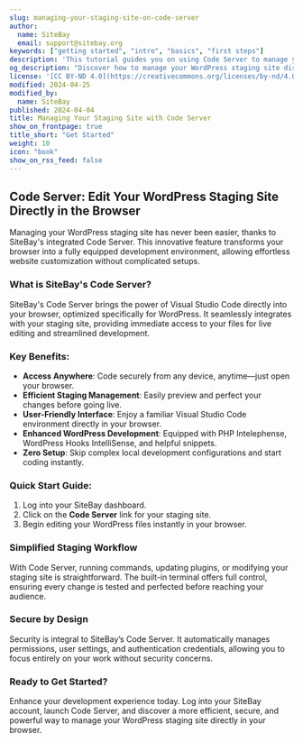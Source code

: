 ```yaml
---
slug: managing-your-staging-site-on-code-server
author:
  name: SiteBay
  email: support@sitebay.org
keywords: ["getting started", "intro", "basics", "first steps"]
description: 'This tutorial guides you on using Code Server to manage your WordPress staging site on SiteBay.'
og_description: "Discover how to manage your WordPress staging site directly in your browser using SiteBay's Code Server."
license: '[CC BY-ND 4.0](https://creativecommons.org/licenses/by-nd/4.0)'
modified: 2024-04-25
modified_by:
  name: SiteBay
published: 2024-04-04
title: Managing Your Staging Site with Code Server
show_on_frontpage: true
title_short: "Get Started"
weight: 10
icon: "book"
show_on_rss_feed: false
---
```


## Code Server: Edit Your WordPress Staging Site Directly in the Browser

Managing your WordPress staging site has never been easier, thanks to SiteBay's integrated Code Server. This innovative feature transforms your browser into a fully equipped development environment, allowing effortless website customization without complicated setups.

### What is SiteBay's Code Server?

SiteBay's Code Server brings the power of Visual Studio Code directly into your browser, optimized specifically for WordPress. It seamlessly integrates with your staging site, providing immediate access to your files for live editing and streamlined development.

### Key Benefits:

- **Access Anywhere**: Code securely from any device, anytime—just open your browser.
- **Efficient Staging Management**: Easily preview and perfect your changes before going live.
- **User-Friendly Interface**: Enjoy a familiar Visual Studio Code environment directly in your browser.
- **Enhanced WordPress Development**: Equipped with PHP Intelephense, WordPress Hooks IntelliSense, and helpful snippets.
- **Zero Setup**: Skip complex local development configurations and start coding instantly.

### Quick Start Guide:

1. Log into your SiteBay dashboard.
2. Click on the **Code Server** link for your staging site.
3. Begin editing your WordPress files instantly in your browser.

### Simplified Staging Workflow

With Code Server, running commands, updating plugins, or modifying your staging site is straightforward. The built-in terminal offers full control, ensuring every change is tested and perfected before reaching your audience.

### Secure by Design

Security is integral to SiteBay’s Code Server. It automatically manages permissions, user settings, and authentication credentials, allowing you to focus entirely on your work without security concerns.

### Ready to Get Started?

Enhance your development experience today. Log into your SiteBay account, launch Code Server, and discover a more efficient, secure, and powerful way to manage your WordPress staging site directly in your browser.
